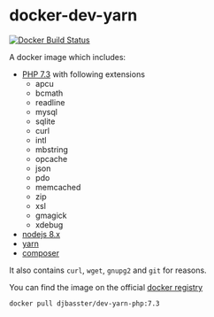 # docker-dev-yarn

[![Docker Build Status](https://img.shields.io/docker/build/djbasster/dev-yarn-php.svg)](https://hub.docker.com/r/djbasster/dev-yarn-php/)

A docker image which includes:

- [PHP 7.3](http://php.net/) with following extensions
  - apcu
  - bcmath
  - readline
  - mysql
  - sqlite
  - curl
  - intl
  - mbstring
  - opcache
  - json
  - pdo
  - memcached
  - zip
  - xsl
  - gmagick
  - xdebug
- [nodejs 8.x](https://nodejs.org)
- [yarn](https://yarnpkg.com)
- [composer](https://getcomposer.org/)

It also contains `curl`, `wget`, `gnupg2` and `git` for reasons.

You can find the image on the official [docker registry](https://hub.docker.com/r/djbasster/dev-yarn-php/)

```bash
docker pull djbasster/dev-yarn-php:7.3
```